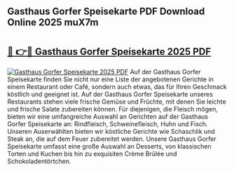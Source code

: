 ## Gasthaus Gorfer Speisekarte PDF Download Online 2025 muX7m

# <h2><a href="http://gc7e718.nevu.top/?p=Gasthaus+Gorfer+Speisekarte">🔗 👉🔴 Gasthaus Gorfer Speisekarte 2025 PDF</a></h2>

[![Gasthaus Gorfer Speisekarte 2025 PDF](https://i.imgur.com/dBaPXMq.png)](http://gc7e718.nevu.top/?p=Gasthaus+Gorfer+Speisekarte)
Auf der Gasthaus Gorfer Speisekarte finden Sie nicht nur eine Liste der angebotenen Gerichte in einem Restaurant oder Café, sondern auch etwas, das für Ihren Geschmack köstlich und geeignet ist. Auf der Gasthaus Gorfer Speisekarte unseres Restaurants stehen viele frische Gemüse und Früchte, mit denen Sie leichte und frische Salate zubereiten können. Für diejenigen, die Fleisch mögen, bieten wir eine umfangreiche Auswahl an Gerichten auf der Gasthaus Gorfer Speisekarte an: Rindfleisch, Schweinefleisch, Huhn und Fisch. Unseren Auserwählten bieten wir köstliche Gerichte wie Schaschlik und Steak an, die auf dem Feuer zubereitet werden. Unsere Gasthaus Gorfer Speisekarte umfasst eine große Auswahl an Desserts, von klassischen Torten und Kuchen bis hin zu exquisiten Crème Brûlée und Schokoladentörtchen.
